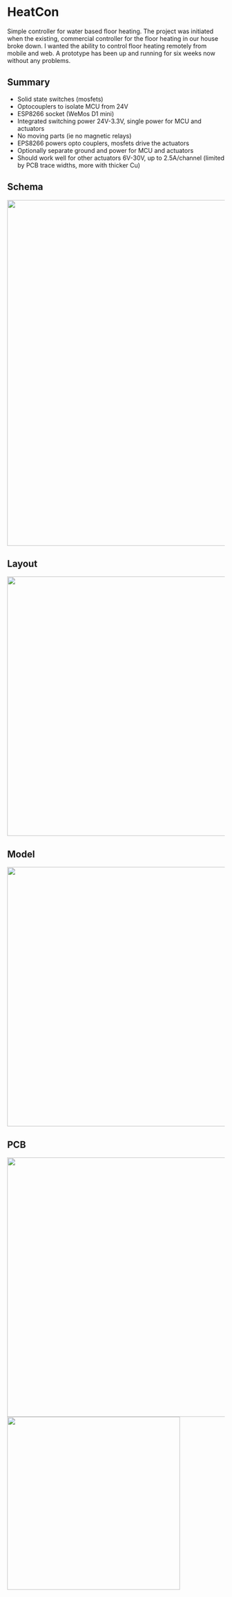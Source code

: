# HeatCon
Simple controller for water based floor heating.
The project was initiated when the existing, commercial controller for the floor heating in our house broke down. I wanted the ability to control floor heating remotely from mobile and web. A prototype has been up and running for six weeks now without any problems.

## Summary
* Solid state switches (mosfets)
* Optocouplers to isolate MCU from 24V
* ESP8266 socket (WeMos D1 mini)
* Integrated switching power 24V-3.3V, single power for MCU and actuators
* No moving parts (ie no magnetic relays)
* EPS8266 powers opto couplers, mosfets drive the actuators
* Optionally separate ground and power for MCU and actuators
* Should work well for other actuators 6V-30V, up to 2.5A/channel (limited by PCB trace widths, more with thicker Cu)

## Schema
<img src="https://hvrd.com/images/heatcon/schematic.svg" width="800">

## Layout
<img src="https://hvrd.com/images/heatcon/layout.png" width="600">

## Model
<img src="https://hvrd.com/images/heatcon/model.png" width="600">

## PCB
<img src="https://hvrd.com/images/heatcon/stack.jpeg" width="600">
<img src="https://hvrd.com/images/heatcon/testbench.jpeg" width="400">
